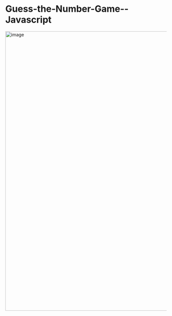 # Guess-the-Number-Game--Javascript

<img width="1919" height="873" alt="image" src="https://github.com/user-attachments/assets/af5f3034-9ba7-4661-b5ad-c37dba3d6f04" />


